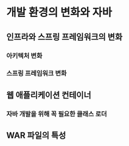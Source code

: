 # 개발 환경의 변화와 자바

## 인프라와 스프링 프레임워크의 변화

### 아키텍처 변화
### 스프링 프레임워크 변화

## 웹 애플리케이션 컨테이너
### 자바 개발을 위해 꼭 필요한 클래스 로더

## WAR 파일의 특성

<!--stackedit_data:
eyJoaXN0b3J5IjpbMTkyMDc1NjU2Nl19
-->